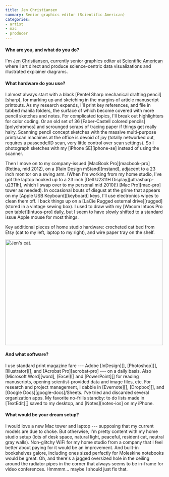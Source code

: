 ```yaml
---
title: Jen Christiansen
summary: Senior graphics editor (Scientific American)
categories:
- artist
- mac
- producer
---
```


#### Who are you, and what do you do?

I'm [Jen Christiansen](http://jenchristiansen.com/ "Jen's website."), currently senior graphics editor at [Scientific American](https://www.scientificamerican.com/ "A science and technology publication.") where I art direct and produce science-centric data visualizations and illustrated explainer diagrams.

#### What hardware do you use?

I almost always start with a black [Pentel Sharp mechanical drafting pencil][sharp], for marking up and sketching in the margins of article manuscript printouts. As my research expands, I'll print key references, and file in tabbed manila folders, the surface of which become covered with more pencil sketches and notes. For complicated topics, I'll break out highlighters for color coding. Or an old set of 36 [Faber-Castell colored pencils][polychromos] and scrounged scraps of tracing paper if things get really hairy. Scanning pencil concept sketches with the massive multi-purpose print/scan machines at the office is devoid of joy (totally networked out, requires a passcode/ID scan, very little control over scan settings). So I photograph sketches with my [iPhone SE][iphone-se] instead of using the scanner.

Then I move on to my company-issued [MacBook Pro][macbook-pro] (Retina, mid 2012), on a [Rain Design mStand][mstand], adjacent to a 23 inch monitor on a swing arm. (When I'm working from my home studio, I've got the laptop hooked up to a 23 inch [Dell U2311H Display][ultrasharp-u2311h], which I swap over to my personal mid 2010(!) [Mac Pro][mac-pro] tower as needed). In occasional bouts of disgust at the grime that appears on my [Apple USB Keyboard][keyboard] keys, I'll use electronics wipes to clean them off. I back things up on a [LaCie Rugged external drive][rugged] (stored in a vintage sewing box). I used to draw with my [Wacom Intuos Pro pen tablet][intuos-pro] daily, but I seem to have slowly shifted to a standard issue Apple mouse for most things.

Key additional pieces of home studio hardware: crocheted cat bed from Etsy (cat to my left, laptop to my right), and wire paper tray on the shelf. 

<img src="/images/interviews/jen.christiansen/cat.jpg" width="500" height="334" alt="Jen's cat." class="detail">

#### And what software?

I use standard print magazine fare --- Adobe [InDesign][], [Photoshop][], [Illustrator][], and [Acrobat Pro][acrobat-pro] --- on a daily basis. Also [Microsoft Word][word], [Excel][] and [PowerPoint][] for reading manuscripts, opening scientist-provided data and image files, etc. For research and project management, I dabble in [Evernote][], [Dropbox][], and [Google Docs][google-docs]/Sheets. I've tried and discarded several organization apps. My favorite no-frills standby: to do lists made in [TextEdit][] saved to my desktop, and [Notes][notes-ios] on my iPhone.

#### What would be your dream setup?

I would love a new Mac tower and laptop --- supposing that my current models are due to choke. But otherwise, I'm pretty content with my home studio setup (lots of desk space, natural light, peaceful, resident cat, neutral gray walls). Non-glitchy WiFi for my home studio from a company that I feel better about paying for it would be an improvement. And built-in bookshelves galore, including ones sized perfectly for Moleskine notebooks would be great. Oh, and there's a jagged oversized hole in the ceiling around the radiator pipes in the corner that always seems to be in-frame for video conferences. Hmmmm... maybe I should just fix that.